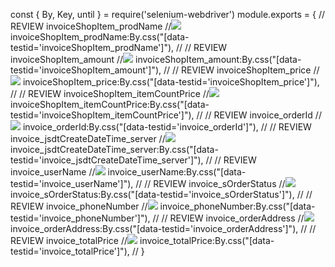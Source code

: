 const {
        By,
        Key,
        until
    } = require('selenium-webdriver')
module.exports = {
    // REVIEW invoiceShopItem_prodName
    //![](imgs/invoiceShopItem_prodName.png)
    invoiceShopItem_prodName:By.css("[data-testid='invoiceShopItem_prodName']"),
    //
    // REVIEW invoiceShopItem_amount
    //![](imgs/invoiceShopItem_amount.png)
    invoiceShopItem_amount:By.css("[data-testid='invoiceShopItem_amount']"),
    //
    // REVIEW invoiceShopItem_price
    //![](imgs/invoiceShopItem_price.png)
    invoiceShopItem_price:By.css("[data-testid='invoiceShopItem_price']"),
    //
    // REVIEW invoiceShopItem_itemCountPrice
    //![](imgs/invoiceShopItem_itemCountPrice.png)
    invoiceShopItem_itemCountPrice:By.css("[data-testid='invoiceShopItem_itemCountPrice']"),
    //
    // REVIEW invoice_orderId
    //![](imgs/invoice_orderId.png)
    invoice_orderId:By.css("[data-testid='invoice_orderId']"),
    //
    // REVIEW invoice_jsdtCreateDateTime_server
    //![](imgs/invoice_jsdtCreateDateTime_server.png)
    invoice_jsdtCreateDateTime_server:By.css("[data-testid='invoice_jsdtCreateDateTime_server']"),
    //
    // REVIEW invoice_userName
    //![](imgs/invoice_userName.png)
    invoice_userName:By.css("[data-testid='invoice_userName']"),
    //
    // REVIEW invoice_sOrderStatus
    //![](imgs/invoice_sOrderStatus.png)
    invoice_sOrderStatus:By.css("[data-testid='invoice_sOrderStatus']"),
    //
    // REVIEW invoice_phoneNumber
    //![](imgs/invoice_phoneNumber.png)
    invoice_phoneNumber:By.css("[data-testid='invoice_phoneNumber']"),
    //
    // REVIEW invoice_orderAddress
    //![](imgs/invoice_orderAddress.png)
    invoice_orderAddress:By.css("[data-testid='invoice_orderAddress']"),
    //
    // REVIEW invoice_totalPrice
    //![](imgs/invoice_totalPrice.png)
    invoice_totalPrice:By.css("[data-testid='invoice_totalPrice']"),
    //
}